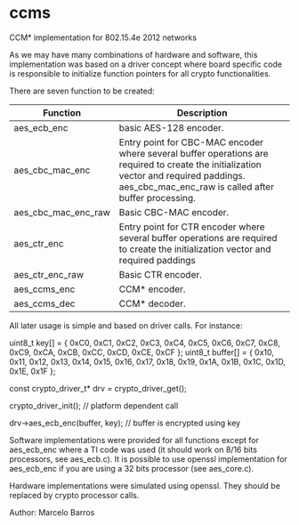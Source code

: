 ccms
====

CCM* implementation for 802.15.4e 2012 networks

As we may have many combinations of hardware and software, this implementation 
was based on a driver concept where board specific code is responsible to 
initialize function pointers for all crypto functionalities.

There are seven function to be created:

| Function | Description |
|----------|-------------|
| aes_ecb_enc | basic AES-128 encoder. |
| aes_cbc_mac_enc | Entry point for CBC-MAC encoder where several buffer operations are required to create the initialization vector and required paddings. aes_cbc_mac_enc_raw is called after buffer processing. |
| aes_cbc_mac_enc_raw | Basic CBC-MAC encoder. |
| aes_ctr_enc | Entry point for CTR encoder where several buffer operations are required to create the initialization vector and required paddings |
| aes_ctr_enc_raw | Basic CTR encoder. |
| aes_ccms_enc | CCM* encoder. |
| aes_ccms_dec | CCM* decoder. |

All later usage is simple and based on driver calls. For instance:

 uint8_t key[] = { 0xC0, 0xC1, 0xC2, 0xC3, 0xC4, 0xC5, 0xC6, 0xC7, 0xC8, 0xC9, 0xCA, 0xCB, 0xCC, 0xCD, 0xCE, 0xCF };
 uint8_t buffer[] = { 0x10, 0x11, 0x12, 0x13, 0x14, 0x15, 0x16, 0x17, 0x18, 0x19, 0x1A, 0x1B, 0x1C, 0x1D, 0x1E, 0x1F };

 const crypto_driver_t* drv = crypto_driver_get();

 crypto_driver_init(); // platform dependent call
 
 drv->aes_ecb_enc(buffer, key); // buffer is encrypted using key

Software implementations were provided for all functions except for aes_ecb_enc where a 
TI code was used (it should work on 8/16 bits processors, see aes_ecb.c). 
It is possible to use openssl implementation for aes_ecb_enc if you are using a 32 bits processor (see aes_core.c). 

Hardware implementations were simulated using openssl. They should be replaced by crypto processor calls.

Author: Marcelo Barros